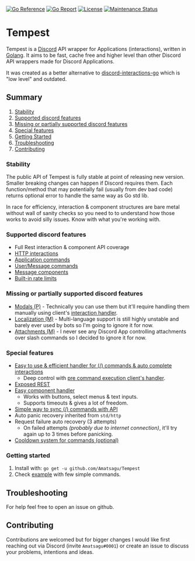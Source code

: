 [![Go Reference](https://pkg.go.dev/badge/github.com/disgoorg/disgo.svg)](https://pkg.go.dev/github.com/Amatsagu/Tempest)
[![Go Report](https://goreportcard.com/badge/github.com/disgoorg/disgo)](https://goreportcard.com/report/github.com/Amatsagu/Tempest)
[![License](https://img.shields.io/github/license/Amatsagu/tempest)](https://github.com/Amatsagu/Tempest/blob/master/LICENSE)
[![Maintenance Status](https://img.shields.io/maintenance/yes/2023)](https://github.com/Amatsagu/Tempest)

# Tempest
Tempest is a [Discord](https://discord.com) API wrapper for Applications (interactions), written in [Golang](https://golang.org/). It aims to be fast, cache free and higher level than other Discord API wrappers made for Discord Applications.

It was created as a better alternative to [discord-interactions-go](https://github.com/bsdlp/discord-interactions-go) which is "low level" and outdated.

## Summary
1. [Stability](#stability)
2. [Supported discord features](#supported-discord-features)
3. [Missing or partially supported discord features](#missing-or-partially-supported-discord-features)
4. [Special features](#special-features)
5. [Getting Started](#getting-started)
6. [Troubleshooting](#troubleshooting)
7. [Contributing](#contributing)

### Stability
The public API of Tempest is fully stable at point of releasing new version. Smaller breaking changes can happen if Discord requires them. Each function/method that may potentially fail (usually from dev bad code) returns optional error to handle the same way as Go std lib.

In race for efficiency, interaction & component structures are bare metal without wall of sanity checks so you need to to understand how those works to avoid silly issues. Know with what you're working with.

### Supported discord features
* Full Rest interaction & component API coverage
* [HTTP interactions](https://discord.com/developers/docs/interactions/slash-commands#receiving-an-interaction)
* [Application commands](https://discord.com/developers/docs/interactions/application-commands)
* [User/Message commands](https://discord.com/developers/docs/interactions/application-commands#user-commands)
* [Message components](https://discord.com/developers/docs/interactions/message-components)
* [Built-in rate limits](https://discord.com/developers/docs/topics/rate-limits)

### Missing or partially supported discord features
* [Modals (P)](https://discord.com/developers/docs/interactions/receiving-and-responding#interaction-response-object-modal) - Technically you can use them but it'll require handling them manually using client's [interaction handler](https://pkg.go.dev/github.com/Amatsagu/Tempest#ClientOptions).
* [Localization (M)](https://discord.com/developers/docs/interactions/application-commands#localization) - Multi-language support is still highly unstable and barely ever used by bots so I'm going to ignore it for now.
* [Attachments (M)](https://discord.com/developers/docs/resources/channel#attachment-object) - I never see any Discord App controlling attachments over slash commands so I decided to ignore it for now.

### Special features
* [Easy to use & efficient handler for (/) commands & auto complete interactions](https://pkg.go.dev/github.com/Amatsagu/Tempest#Client.RegisterCommand)
    - Deep control with [pre command execution client's handler](https://pkg.go.dev/github.com/Amatsagu/Tempest#ClientOptions).
* [Exposed REST](https://pkg.go.dev/github.com/Amatsagu/Tempest#Client.Rest)
* [Easy component handler](https://pkg.go.dev/github.com/Amatsagu/Tempest#Client.AwaitComponent)
    - Works with buttons, select menus & text inputs.
    - Supports timeouts & gives a lot of freedom.
* [Simple way to sync (/) commands with API](https://pkg.go.dev/github.com/Amatsagu/Tempest#Client.SyncCommands)
* Auto panic recovery inherited from `std/http`
* Request failure auto recovery (3 attempts)
    - On failed attempts *(probably due to internet connection)*, it'll try again up to 3 times before panicking.
* [Cooldown system for commands (optional)](https://pkg.go.dev/github.com/Amatsagu/Tempest#ClientCooldownOptions)

### Getting started
1. Install with: `go get -u github.com/Amatsagu/Tempest`
2. Check [example](https://github.com/Amatsagu/Tempest/blob/master/example/main.go) with few simple commands.



## Troubleshooting
For help feel free to open an issue on github.

## Contributing
Contributions are welcomed but for bigger changes I would like first reaching out via Discord (invite `Amatsagu#0001`) or create an issue to discuss your problems, intentions and ideas.
